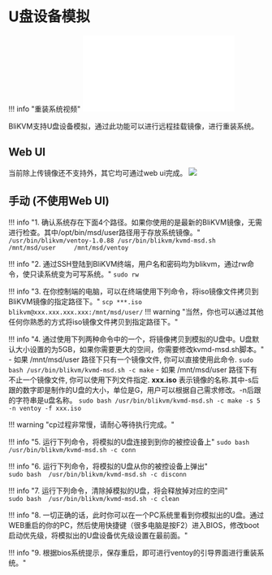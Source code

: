 # **U盘设备模拟**
!!! info "重装系统视频"
    <iframe src="//player.bilibili.com/player.html?aid=227573682&bvid=BV1yh41177A6&cid=1099326734&page=1" scrolling="no" border="0" frameborder="no" framespacing="0" allowfullscreen="true"> </iframe>

BliKVM支持U盘设备模拟，通过此功能可以进行远程挂载镜像，进行重装系统。

## Web UI
当前除上传镜像还不支持外，其它均可通过web ui完成。
![](assets/images/msd/web-ui.png)

## 手动 (不使用Web UI)

!!! info "1. 确认系统存在下面4个路径。如果你使用的是最新的BliKVM镜像，无需进行检查。其中/opt/bin/msd/user路径用于存放系统镜像。"
    ```
	/usr/bin/blikvm/ventoy-1.0.88
	/usr/bin/blikvm/kvmd-msd.sh
	/mnt/msd/user    
	/mnt/msd/ventoy
    ```

!!! info "2. 通过SSH登陆到BliKVM终端，用户名和密码均为blikvm，通过rw命令，使只读系统变为可写系统。"
    ```
        sudo rw
    ```

!!! info "3. 在你控制端的电脑，可以在终端使用下列命令，将iso镜像文件拷贝到BliKVM镜像的指定路径下。"
    ```
        scp ***.iso blikvm@xxx.xxx.xxx.xxx:/mnt/msd/user/
    ```	
!!! warning "当然，你也可以通过其他任何你熟悉的方式将iso镜像文件拷贝到指定路径下。"
	
!!! info "4. 通过使用下列两种命令中的一个，将镜像拷贝到模拟的U盘中。U盘默认大小设置的为5GB，如果你需要更大的空间，你需要修改kvmd-msd.sh脚本。"
    - 如果 /mnt/msd/user 路径下只有一个镜像文件, 你可以直接使用此命令. 
    ```
       sudo bash /usr/bin/blikvm/kvmd-msd.sh -c make
    ```
    - 如果 /mnt/msd/user 路径下有不止一个镜像文件, 你可以使用下列文件指定. **xxx.iso** 表示镜像的名称.其中-s后跟的数字即是制作的U盘的大小，单位是G，用户可以根据自己需求修改。-n后跟的字符串是u盘名称。
    ```
       	sudo bash /usr/bin/blikvm/kvmd-msd.sh -c make -s 5 -n ventoy -f xxx.iso
    ```

!!! warning "cp过程非常慢，请耐心等待执行完成。"

!!! info "5. 运行下列命令，将模拟的U盘连接到到你的被控设备上"
    ```
        sudo bash  /usr/bin/blikvm/kvmd-msd.sh -c conn
    ```

!!! info "6. 运行下列命令，将模拟的U盘从你的被控设备上弹出"		
    ```
        sudo bash  /usr/bin/blikvm/kvmd-msd.sh -c disconn
    ```

!!! info "7. 运行下列命令，清除掉模拟的U盘，将会释放掉对应的空间"		
    ```
        sudo bash  /usr/bin/blikvm/kvmd-msd.sh -c clean
    ```


!!! info "8. 一切正确的话，此时你可以在一个PC系统里看到你模拟出的U盘。通过WEB重启的你的PC，然后使用快捷键（很多电脑是按F2）进入BIOS，修改boot启动优先级，将模拟出的U盘设备优先级设置在最前面。"		


!!! info "9. 根据bios系统提示，保存重启，即可进行ventoy的引导界面进行重装系统。"		
